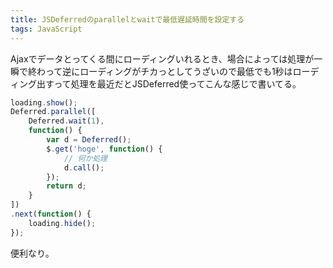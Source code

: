 ```yaml
---
title: JSDeferredのparallelとwaitで最低遅延時間を設定する
tags: JavaScript
---
```


Ajaxでデータとってくる間にローディングいれるとき、場合によっては処理が一瞬で終わって逆にローディングがチカっとしてうざいので最低でも1秒はローディング出すって処理を最近だとJSDeferred使ってこんな感じで書いてる。

```javascript
loading.show();
Deferred.parallel([
    Deferred.wait(1),
    function() {
        var d = Deferred();
        $.get('hoge', function() {
            // 何か処理
            d.call();
        });
        return d;
    }
])
.next(function() {
    loading.hide();
});
```

便利なり。
